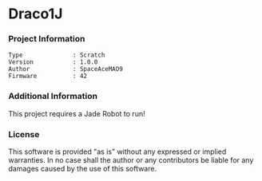 Draco1J
================



### Project Information
```
Type              : Scratch
Version           : 1.0.0
Author            : SpaceAceMAO9
Firmware          : 42
```

### Additional Information
This project requires a Jade Robot to run!

### License
This software is provided "as is" without any expressed or implied warranties.  In no case shall the author or any contributors be liable for any damages caused by the use of this software.

